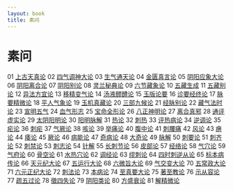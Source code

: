 ```yaml
---
layout: book
title: 素问
---
```


# 素问

01 [上古天真论](01.html)   02 [四气调神大论](02.html)   03 [生气通天论](03.html)   04 [金匮真言论](04.html)   05 [阴阳应象大论](05.html)   06 [阴阳离合论](06.html)   07 [阴阳别论](07.html)   08 [灵兰秘典论](08.html)   09 [六节藏象论](09.html)   10 [五藏生成](10.html)   11 [五藏别论](11.html)   12 [异法方宜论](12.html)   13 [移精变气论](13.html)   14 [汤液醪醴论](14.html)   15 [玉版论要](15.html)   16 [诊要经终论](16.html)   17 [脉要精微论](17.html)   18 [平人气象论](18.html)   19 [玉机真藏论](19.html)   20 [三部九候论](20.html)   21 [经脉别论](21.html)   22 [藏气法时论](22.html)   23 [宣明五气](23.html)   24 [血气形志](24.html)   25 [宝命全形论](25.html)   26 [八正神明论](26.html)   27 [离合真邪](27.html)   28 [通评虚实论](28.html)   29 [太阴阳明论](29.html)   30 [阳明脉解](30.html)   31 [热论](31.html)   32 [刺热](32.html)   33 [评热病论](33.html)   34 [逆调论](34.html)   35 [疟论](35.html)   36 [刺疟](36.html)   37 [气厥论](37.html)   38 [咳论](38.html)   39 [举痛论](39.html)   40 [腹中论](40.html)   41 [刺腰痛](41.html)   42 [风论](42.html)   43 [痹论](43.html)   44 [痿论](44.html)   45 [厥论](45.html)   46 [病能论](46.html)   47 [奇病论](47.html)   48 [大奇论](48.html)   49 [脉解](49.html)   50 [刺要论](50.html)   51 [刺齐论](51.html)   52 [刺禁论](52.html)   53 [刺志论](53.html)   54 [针解](54.html)   55 [长刺节论](55.html)   56 [皮部论](56.html)   57 [经络论](57.html)   58 [气穴论](58.html)   59 [气府论](59.html)   60 [骨空论](60.html)   61 [水热穴论](61.html)   62 [调经论](62.html)   63 [缪刺论](63.html)   64 [四时刺逆从论](64.html)   65 [标本病传论](65.html)   66 [天元纪大论](66.html)   67 [五运行大论](67.html)   68 [六微旨大论](68.html)   69 [气交变大论](69.html)   70 [五常政大论](70.html)   71 [六元正纪大论](71.html)   72 [刺法论](72.html)   73 [本病论](73.html)   74 [至真要大论](74.html)   75 [著至教论](75.html)   76 [示从容论](76.html)   77 [疏五过论](77.html)   78 [徵四失论](78.html)   79 [阴阳类论](79.html)   80 [方盛衰论](80.html)   81 [解精微论](81.html)   